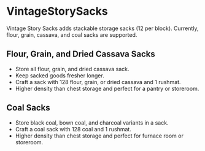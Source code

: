 # VintageStorySacks
Vintage Story Sacks adds stackable storage sacks (12 per block). Currently, flour, grain, cassava, and coal sacks are supported.

## Flour, Grain, and Dried Cassava Sacks
- Store all flour, grain, and dried cassava sack.
- Keep sacked goods fresher longer.
- Craft a sack with 128 flour, grain, or dried cassava and 1 rushmat.
- Higher density than chest storage and perfect for a pantry or storeroom.

## Coal Sacks
- Store black coal, bown coal, and charcoal variants in a sack.
- Craft a coal sack with 128 coal and 1 rushmat.
- Higher density than chest storage and perfect for furnace room or storeroom.
